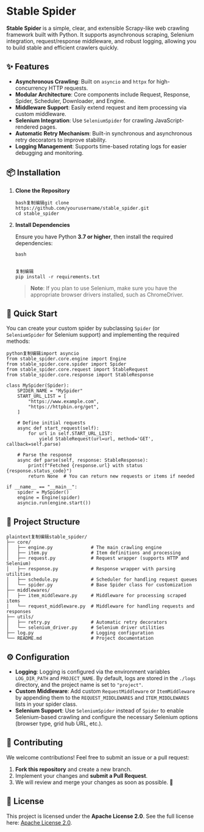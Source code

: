 # Stable Spider

**Stable Spider** is a simple, clear, and extensible Scrapy-like web crawling framework built with Python. It supports asynchronous scraping, Selenium integration, request/response middleware, and robust logging, allowing you to build stable and efficient crawlers quickly.

## ✨ Features

-   **Asynchronous Crawling**: Built on `asyncio` and `httpx` for high-concurrency HTTP requests.
-   **Modular Architecture**: Core components include Request, Response, Spider, Scheduler, Downloader, and Engine.
-   **Middleware Support**: Easily extend request and item processing via custom middleware.
-   **Selenium Integration**: Use `SeleniumSpider` for crawling JavaScript-rendered pages.
-   **Automatic Retry Mechanism**: Built-in synchronous and asynchronous retry decorators to improve stability.
-   **Logging Management**: Supports time-based rotating logs for easier debugging and monitoring.

## 📦 Installation

1.  **Clone the Repository**

    ```
    bash复制编辑git clone https://github.com/yourusername/stable_spider.git
    cd stable_spider
    ```

2.  **Install Dependencies**

    Ensure you have Python **3.7 or higher**, then install the required dependencies:

    ```
    bash
    
    
    复制编辑
    pip install -r requirements.txt
    ```

    >   **Note**: If you plan to use Selenium, make sure you have the appropriate browser drivers installed, such as ChromeDriver.

## 🚀 Quick Start

You can create your custom spider by subclassing `Spider` (or `SeleniumSpider` for Selenium support) and implementing the required methods:

```
python复制编辑import asyncio
from stable_spider.core.engine import Engine
from stable_spider.core.spider import Spider
from stable_spider.core.request import StableRequest
from stable_spider.core.response import StableResponse

class MySpider(Spider):
    SPIDER_NAME = "MySpider"
    START_URL_LIST = [
        "https://www.example.com",
        "https://httpbin.org/get",
    ]

    # Define initial requests
    async def start_request(self):
        for url in self.START_URL_LIST:
            yield StableRequest(url=url, method='GET', callback=self.parse)

    # Parse the response
    async def parse(self, response: StableResponse):
        print(f"Fetched {response.url} with status {response.status_code}")
        return None  # You can return new requests or items if needed

if __name__ == "__main__":
    spider = MySpider()
    engine = Engine(spider)
    asyncio.run(engine.start())
```

## 📂 Project Structure

```
plaintext复制编辑stable_spider/
├── core/
│   ├── engine.py              # The main crawling engine
│   ├── item.py                # Item definitions and processing
│   ├── request.py             # Request wrapper (supports HTTP and Selenium)
│   ├── response.py            # Response wrapper with parsing utilities
│   ├── schedule.py            # Scheduler for handling request queues
│   └── spider.py              # Base Spider class for customization
├── middlewares/
│   ├── item_middleware.py     # Middleware for processing scraped items
│   └── request_middleware.py  # Middleware for handling requests and responses
├── utils/
│   ├── retry.py               # Automatic retry decorators
│   └── selenium_driver.py     # Selenium driver utilities
├── log.py                     # Logging configuration
└── README.md                  # Project documentation
```

## ⚙️ Configuration

-   **Logging**:
    Logging is configured via the environment variables `LOG_DIR_PATH` and `PROJECT_NAME`. By default, logs are stored in the `./logs` directory, and the project name is set to `"project"`.
-   **Custom Middleware**:
    Add custom `RequestMiddleware` or `ItemMiddleware` by appending them to the `REQUEST_MIDDLEWARES` and `ITEM_MIDDLEWARES` lists in your spider class.
-   **Selenium Support**:
    Use `SeleniumSpider` instead of `Spider` to enable Selenium-based crawling and configure the necessary Selenium options (browser type, grid hub URL, etc.).

## 🤝 Contributing

We welcome contributions! Feel free to submit an issue or a pull request:

1.  **Fork this repository** and create a new branch.
2.  Implement your changes and **submit a Pull Request**.
3.  We will review and merge your changes as soon as possible. 🎉

## 📜 License

This project is licensed under the **Apache License 2.0**.
See the full license here: [Apache License 2.0](http://www.apache.org/licenses/).